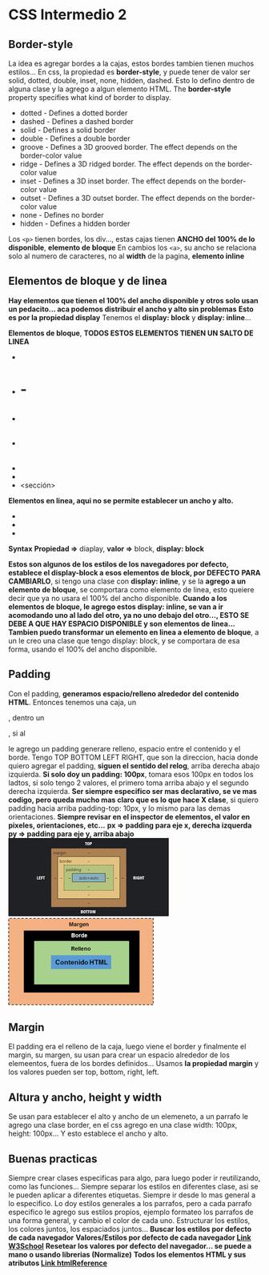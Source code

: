 # CSS Intermedio 2

## Border-style 
La idea es agregar bordes a la cajas, estos bordes tambien tienen muchos estilos...
En css, la propiedad es **border-style**, y puede tener de valor ser solid, dotted, double, inset, none, hidden, dashed.
Esto lo defino dentro de alguna clase y la agrego a algun elemento HTML.
The **border-style** property specifies what kind of border to display.
- dotted - Defines a dotted border
- dashed - Defines a dashed border
- solid - Defines a solid border
- double - Defines a double border
- groove - Defines a 3D grooved border. The effect depends on the border-color value
- ridge - Defines a 3D ridged border. The effect depends on the border-color value
- inset - Defines a 3D inset border. The effect depends on the border-color value
- outset - Defines a 3D outset border. The effect depends on the border-color value
- none - Defines no border
- hidden - Defines a hidden border

Los ```<p>``` tienen bordes, los div..., estas cajas tienen **ANCHO del 100% de lo disponible**, **elemento de bloque**
En cambios los ```<a>```, su ancho se relaciona solo al numero de caracteres, no al **width** de la pagina, **elemento inline**


## Elementos de bloque y de linea
**Hay elementos que tienen el 100% del ancho disponible y otros solo usan un pedacito... aca podemos distribuir el ancho y alto sin problemas**
**Esto es por la propiedad display**
Tenemos el **display: block** y **display: inline**...

**Elementos de bloque**, **TODOS ESTOS ELEMENTOS TIENEN UN SALTO DE LINEA**
- <div>
- <h1> - <h6>
- <p>
- <form>
- <encabezado>
- <footer>
- <sección>

**Elementos en linea, aqui no se permite establecer un ancho y alto.**
- <span>
- <a>
- <img>

**Syntax**
**Propiedad =>** diaplay, **valor =>** block, **display: block**

**Estos son algunos de los estilos de los navegadores por defecto, establece el display-block a esos elementos de block, por DEFECTO**
**PARA CAMBIARLO**, si tengo una clase con **display: inline**, y se la **agrego a un elemento de bloque**, se comportara como elemento de linea, esto queiere decir que ya no usara el 100% del ancho disponible.
**Cuando a los elementos de bloque, le agrego estos display: inline, se van a ir acomodando uno al lado del otro, ya no uno debajo del otro..., ESTO SE DEBE A QUE HAY ESPACIO DISPONIBLE y son elementos de linea...**
**Tambien puedo transformar un elemento en linea a elemento de bloque**, a un <a> le creo una clase que tengo display: block, y se comportara de esa forma, usando el 100% del ancho disponible.

## Padding
Con el padding, **generamos espacio/relleno alrededor del contenido HTML**.
Entonces tenemos una caja, un <div>, dentro un <p>, si al <p> le agrego un padding generare relleno, espacio entre el contenido y el borde. Tengo TOP BOTTOM LEFT RIGHT, que son la direccion, hacia donde quiero agregar el padding, **siguen el sentido del relog**, arriba derecha abajo izquierda.
**Si solo doy un padding: 100px**, tomara esos 100px en todos los ladtos, si solo tengo 2 valores, el primero toma arriba abajo y el segundo derecha izquierda.
**Ser siempre especifico ser mas declarativo, se ve mas codigo, pero queda mucho mas claro que es lo que hace X clase**, si quiero padding hacia arriba padding-top: 10px, y lo mismo para las demas orientaciones.
**Siempre revisar en el inspector de elementos, el valor en pixeles, orientaciones, etc...**
**px => padding para eje x, derecha izquerda**
**py => padding para eje y, arriba abajo**
![Modelo de cajas!](/imgDocu/modelo-caja.png "Modelo de cajas")
![Modelo de cajas!](/imgDocu/modelo-cajas-2.png "Modelo de cajas")

## Margin
El padding era el relleno de la caja, luego viene el border y finalmente el margin, su margen, su usan para crear un espacio alrededor de los elemeentos, fuera de los bordes definidos...
Usamos **la propiedad margin** y los valores pueden ser top, bottom, right, left.

## Altura y ancho, height y width
Se usan para establecer el alto y ancho de un elemeneto, a un parrafo le agrego una clase border, en el css agrego en una clase width: 100px, height: 100px... Y esto establece el ancho y alto.


## Buenas practicas
Siempre crear clases especificas para algo, para luego poder ir reutilizando, como las funciones...
Siempre separar los estilos en diferentes clase, asi se le pueden aplicar a diferentes etiquetas. Siempre ir desde lo mas general a lo especifico. Lo doy estilos generales a los parrafos, pero a cada parrafo especifico le agrego sus estilos propios, ejemplo formateo los parrafos de una forma general, y cambio el color de cada uno. Estructurar los estilos, los colores juntos, los espaciados juntos...
**Buscar los estilos por defecto de cada navegador**
**Valores/Estilos por defecto de cada navegador [Link W3School](https://www.w3schools.com/cssref/css_default_values.asp)**
**Resetear los valores por defecto del navegador... se puede a mano o usando librerias (Normalize)**
**Todos los elementos HTML y sus atributos [Link htmlReference](https://htmlreference.io/)**